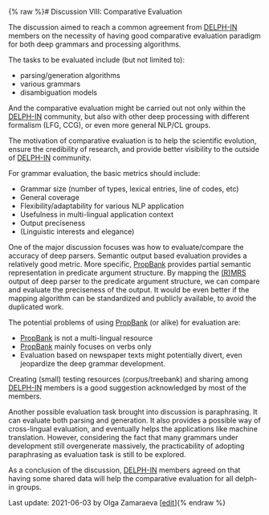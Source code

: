 {% raw %}# Discussion VIII: Comparative Evaluation

The discussion aimed to reach a common agreement from
[DELPH-IN](http://www.delph-in.net/) members on the necessity of having
good comparative evaluation paradigm for both deep grammars and
processing algorithms.

The tasks to be evaluated include (but not limited to):

- parsing/generation algorithms
- various grammars
- disambiguation models

And the comparative evaluation might be carried out not only within the
[DELPH-IN](http://www.delph-in.net/) community, but also with other deep
processing with different formalism (LFG, CCG), or even more general
NLP/CL groups.

The motivation of comparative evaluation is to help the scientific
evolution, ensure the credibility of research, and provide better
visibility to the outside of [DELPH-IN](http://www.delph-in.net/)
community.

For grammar evaluation, the basic metrics should include:

- Grammar size (number of types, lexical entries, line of codes, etc)
- General coverage
- Flexibility/adaptability for various NLP application
- Usefulness in multi-lingual application context
- Output preciseness
- (Linguistic interests and elegance)

One of the major discussion focuses was how to evaluate/compare the
accuracy of deep parsers. Semantic output based evaluation provides a
relatively good metric. More specific,
[PropBank](http://www.cis.upenn.edu/~ace/) provides partial semantic
representation in predicate argument structure. By mapping the
[(R)MRS](https://blog.inductorsoftware.com/docsproto/tools/RmrsTop) output of deep parser to
the predicate argument structure, we can compare and evaluate the
preciseness of the output. It would be even better if the mapping
algorithm can be standardized and publicly available, to avoid the
duplicated work.

The potential problems of using
[PropBank](http://www.cis.upenn.edu/~ace/) (or alike) for evaluation
are:

- [PropBank](http://www.cis.upenn.edu/~ace/) is not a multi-lingual
resource
- [PropBank](http://www.cis.upenn.edu/~ace/) mainly focuses on verbs
only
- Evaluation based on newspaper texts might potentially divert, even
jeopardize the deep grammar development.

Creating (small) testing resources (corpus/treebank) and sharing among
[DELPH-IN](http://www.delph-in.net/) members is a good suggestion
acknowledged by most of the members.

Another possible evaluation task brought into discussion is
paraphrasing. It can evaluate both parsing and generation. It also
provides a possible way of cross-lingual evaluation, and eventually
helps the applications like machine translation. However, considering
the fact that many grammars under development still overgenerate
massively, the practicability of adopting paraphrasing as evaluation
task is still to be explored.

As a conclusion of the discussion, [DELPH-IN](http://www.delph-in.net/)
members agreed on that having some shared data will help the comparative
evaluation for all delph-in groups.

Last update: 2021-06-03 by Olga Zamaraeva [[edit](https://github.com/delph-in/docs/wiki/LisbonEvaluationDiscussion/_edit)]{% endraw %}